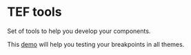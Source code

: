 # TEF tools

Set of tools to help you develop your components.

This [demo](http://tef-components.github.io/tools/index.html) will help you testing your breakpoints in all themes.